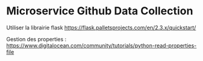 # Microservice Github Data Collection
Utiliser la librairie flask https://flask.palletsprojects.com/en/2.3.x/quickstart/

Gestion des properties : https://www.digitalocean.com/community/tutorials/python-read-properties-file
